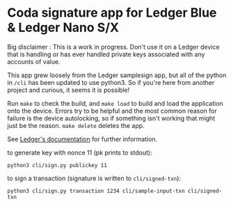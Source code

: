 # Coda signature app for Ledger Blue & Ledger Nano S/X 

Big disclaimer : This is a work in progress. Don't use it on a Ledger device 
that is handling or has ever handled private keys associated with any accounts
of value.

This app grew loosely from the Ledger samplesign app, but all of the python in `/cli` 
has been updated to use python3. So if you're here from another project and curious,
it seems it is possible!

Run `make` to check the build, and `make load` to build and load the application 
onto the device. Errors try to be helpful and the most common reason for failure 
is the device autolocking, so if something isn't working that might just be the 
reason. `make delete` deletes the app.

See [Ledger's documentation](http://ledger.readthedocs.io) for further information.

to generate key with nonce 11 (pk prints to stdout):
```
python3 cli/sign.py publickey 11
```
to sign a transaction (signature is written to `cli/signed-txn`):
```
python3 cli/sign.py transaction 1234 cli/sample-input-txn cli/signed-txn
```
